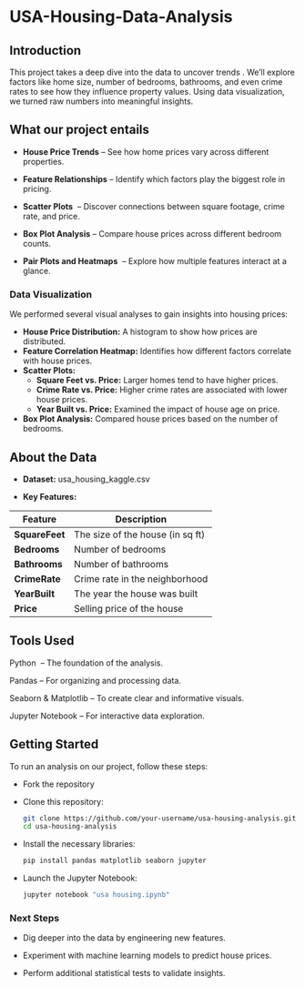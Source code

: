 # USA-Housing-Data-Analysis

## Introduction

This project takes a deep dive into the data to uncover trends . We’ll explore factors like home size, number of bedrooms, bathrooms, and even crime rates to see how they influence property values. Using data visualization, we turned raw numbers into meaningful insights.

## What our project entails

- **House Price Trends** – See how home prices vary across different properties.

- **Feature Relationships** – Identify which factors play the biggest role in pricing.

- **Scatter Plots**  – Discover connections between square footage, crime rate, and price.

- **Box Plot Analysis** – Compare house prices across different bedroom counts.

- **Pair Plots and Heatmaps**  – Explore how multiple features interact at a glance.

### Data Visualization
 We performed several visual analyses to gain insights into housing prices:
- **House Price Distribution:** A histogram to show how prices are distributed.
- **Feature Correlation Heatmap:** Identifies how different factors correlate with house prices.
- **Scatter Plots:**
  - **Square Feet vs. Price:** Larger homes tend to have higher prices.
  - **Crime Rate vs. Price:** Higher crime rates are associated with lower house prices.
  - **Year Built vs. Price:** Examined the impact of house age on price.
- **Box Plot Analysis:** Compared house prices based on the number of bedrooms.

## About the Data

- **Dataset:** usa_housing_kaggle.csv

- **Key Features:**

 | Feature      | Description |
  |-------------|-------------|
  | **SquareFeet** | The size of the house (in sq ft) |
  | **Bedrooms**  | Number of bedrooms |
  | **Bathrooms** | Number of bathrooms |
  | **CrimeRate** | Crime rate in the neighborhood |
  | **YearBuilt** | The year the house was built |
  | **Price**     | Selling price of the house |

## Tools Used

Python  – The foundation of the analysis.

Pandas – For organizing and processing data.

Seaborn & Matplotlib – To create clear and informative visuals.

Jupyter Notebook – For interactive data exploration.

## Getting Started

To run an analysis on our project, follow these steps:
+ Fork the repository
+ Clone this repository:

   ```bash
  git clone https://github.com/your-username/usa-housing-analysis.git
  cd usa-housing-analysis
  ```

+ Install the necessary libraries:

  ```bash
  pip install pandas matplotlib seaborn jupyter
  ```

+ Launch the Jupyter Notebook:

  ```bash
  jupyter notebook "usa housing.ipynb"
  ```

### Next Steps

+ Dig deeper into the data by engineering new features.

+ Experiment with machine learning models to predict house prices.

+ Perform additional statistical tests to validate insights.
